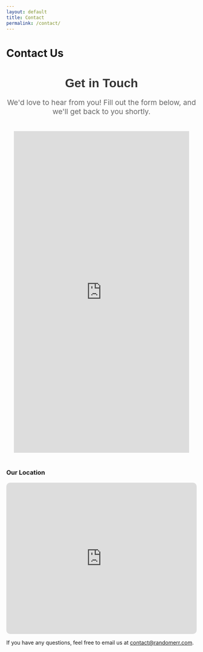 ```yaml
---
layout: default
title: Contact
permalink: /contact/
---
```


# Contact Us



  <div class="form-container">
    <h2>Get in Touch</h2>
    <p class="form-description">We'd love to hear from you! Fill out the form below, and we'll get back to you shortly.</p>

<!-- Google Form Embed -->
<div class="google-form-container">
    <iframe class="google-form" id="google-form" 
        src="https://docs.google.com/forms/d/e/1FAIpQLScjRTlq41Ca-Tizns-XS5b8ZffB26ux1gd63zPCvcY1J-7a9Q/viewform?embedded=true"
        frameborder="0" scrolling="no">
        Loading…
    </iframe>
</div>


  <div class="google-map-container">
    <h3>Our Location</h3>
    <iframe id="google-map" class="google-map" src="https://www.google.com/maps/embed/v1/place?key=AIzaSyCNCmAGyN4bJYu5qeLgbASzZafm-M5TA_o&amp;language=en&amp;zoom=16&amp;q=942%20Meldon%20Ave%20Donora%2C%20PA%2015033" allowfullscreen="" title="Location on map"></iframe>
  </div>

  <div class="contact-email">
    <p>If you have any questions, feel free to email us at <a href="mailto:contact@randomerr.com">contact@randomerr.com</a>.</p>
  </div>



  <style>
 /* Container for the Google Form iframe */
.google-form-container {
    width: 100%; /* Full width */
    max-width: 900px; /* Max width for the form container */
    margin: 0 auto; /* Center the container */
    padding: 20px; /* Add padding around the iframe */
    box-sizing: border-box; /* Ensure padding doesn't affect width calculation */
}

/* Iframe Styling */
.google-form {
    width: 100%; /* Full width */
    height: 850px; /* Set height based on the form content */
    border: none; /* Remove border */
    overflow: hidden; /* Ensure no scrollbars */
    display: block; /* Ensure the iframe takes up block-level space */
}

  

    /* Form heading */
    .form-container h2 {
      font-family: 'Arial', sans-serif;
      font-size: 2rem;
      color: #333;
      text-align: center;
      margin-bottom: 10px;
    }

    /* Description text */
    .form-description {
      font-size: 1.2rem;
      color: #666;
      text-align: center;
      margin-bottom: 20px;
    }

    /* Styling for the map */
    .google-map-container {
      margin-top: 20px;
    }

    .google-map {
      width: 100%;
      height: 400px;
      border: none;
      border-radius: 10px;
    }

    /* Responsive adjustments */
    @media (max-width: 768px) {
      .form-container {
        padding: 15px;
      }

      .form-container h2 {
        font-size: 1.5rem;
      }

      .form-description {
        font-size: 1rem;
      }

      .google-form {
        height: calc(100vh - 250px); /* Adjust height for smaller screens */
      }
    }
  </style>
